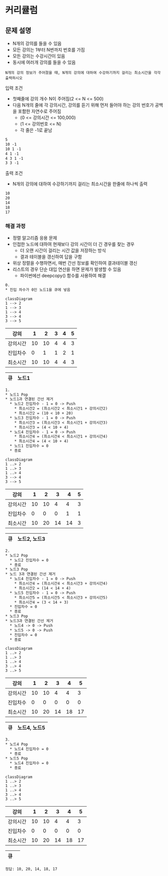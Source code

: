# 커리큘럼

## 문제 설명

* N개의 강의를 들을 수 있음
* 모든 강의는 1부터 N번까지 번호를 가짐
* 모든 강의는 수강시간이 있음
* 동시에 여러개 강의를 들을 수 있음

`N개의 강의 정보가 주어졌을 때, N개의 강의에 대하여 수강하기까지 걸리는 최소시간을 각각 출력하시오`

입력 조건

* 첫째줄에 강의 개수 N이 주어짐(2 <= N <= 500)
* 다음 N개의 줄에 각 강의시간, 강의를 듣기 위해 먼저 들어야 하는 강의 번호가 공백을 포함한 자연수로 주어짐
  * (0 <= 강의시간 <= 100,000)
  * (1 <= 강의번호 <= N)
  * 각 줄은 -1로 끝남

```txt
5
10 -1
10 1 -1
4 1 -1
4 3 1 -1
3 3 -1
```

출력 조건

* N개의 강의에 대하여 수강하기까지 걸리는 최소시간을 한줄에 하나씩 출력

```txt
10
20
14
18
17
```

### 해결 과정

* 정렬 알고리즘 응용 문제
* 인접한 노드에 대하여 현재보다 강의 시간이 더 긴 경우를 찾는 경우
  * 더 오랜 시간이 걸리는 시간 값을 저장하는 방식
  * 결과 테이블을 갱신하여 답을 구함
* 위상 정렬을 수행하면서, 매번 간선 정보를 확인하여 결과테이블 갱신
* 리스트의 경우 단순 대입 연산을 하면 문제가 발생할 수 있음
  * 파이썬에선 deepcopy() 함수를 사용하여 해결

```txt
0.
* 진입 차수가 0인 노드1을 큐에 넣음
```

```mermaid
classDiagram
1 --> 2
1 --> 3
1 --> 4
3 --> 4
3 --> 5
```

|강의|1|2|3|4|5|
|-|-|-|-|-|-|
|강의시간|10|10|4|4|3|
|진입차수|0|1|1|2|1|
|최소시간|10|10|4|4|3|

|큐|노드1|
|-|-|

```txt
1.
* 노드1 Pop
* 노드1과 연결된 간선 제거
  * 노드2 진입차수 - 1 = 0 -> Push
    * 최소시간2 = (최소시간2 < 최소시간1 + 강의시간2)
    * 최소시간2 = (10 < 10 + 20)
  * 노드3 진입차수 - 1 = 0 -> Push
    * 최소시간3 = (최소시간3 < 최소시간1 + 강의시간3)
    * 최소시간3 = (4 < 10 + 4)
  * 노드4 진입차수 - 1 = 0 -> Push
    * 최소시간4 = (최소시간4 < 최소시간1 + 강의시간4)
    * 최소시간4 = (4 < 10 + 4)
  * 노드1 진입차수 = 0
  * 종료
```

```mermaid
classDiagram
1 ..> 2
1 ..> 3
1 ..> 4
3 --> 4
3 --> 5
```

|강의|1|2|3|4|5|
|-|-|-|-|-|-|
|강의시간|10|10|4|4|3|
|진입차수|0|0|0|1|1|
|최소시간|10|20|14|14|3|

|큐|노드2, 노드3|
|-|-|

```txt
2.
* 노드2 Pop
  * 노드2 진입차수 = 0
  * 종료
* 노드3 Pop
* 노드 3과 연결된 간선 제거
  * 노드4 진입차수 - 1 = 0 -> Push
    * 최소시간4 = (최소시간4 < 최소시간3 + 강의시간4)
    * 최소시간2 = (14 < 14 + 4)
  * 노드5 진입차수 - 1 = 0 -> Push
    * 최소시간5 = (최소시간5 < 최소시간3 + 강의시간5)
    * 최소시간4 = (3 < 14 + 3)
  * 진입차수 = 0
  * 종료
* 노드3 Pop
* 노드3과 연결된 간선 제거
  * 노드4 -> 0 -> Push
  * 노드5 -> 0 -> Push
  * 진입차수 = 0
  * 종료
```

```mermaid
classDiagram
1 ..> 2
1 ..> 3
1 ..> 4
3 ..> 4
3 ..> 5
```

|강의|1|2|3|4|5|
|-|-|-|-|-|-|
|강의시간|10|10|4|4|3|
|진입차수|0|0|0|0|0|
|최소시간|10|20|14|18|17|

|큐|노드4, 노드5|
|-|-|

```txt
3.
* 노드4 Pop
  * 노드4 진입차수 = 0
  * 종료
* 노드5 Pop
  * 노드4 진입차수 = 0
  * 종료
```

```mermaid
classDiagram
1 ..> 2
1 ..> 3
1 ..> 4
3 ..> 4
3 ..> 5
```

|강의|1|2|3|4|5|
|-|-|-|-|-|-|
|강의시간|10|10|4|4|3|
|진입차수|0|0|0|0|0|
|최소시간|10|20|14|18|17|

|큐||
|-|-|

`정답: 10, 20, 14, 18, 17`
